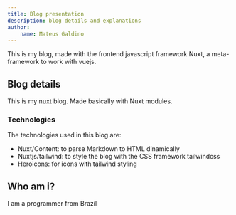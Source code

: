 ```yaml
---
title: Blog presentation
description: blog details and explanations
author: 
    name: Mateus Galdino
---
```


This is my blog, made with the frontend javascript framework Nuxt, a meta-framework to work with vuejs.

## Blog details

This is my nuxt blog. Made basically with Nuxt modules.

### Technologies

The technologies used in this blog are:

* Nuxt/Content: to parse Markdown to HTML dinamically
* Nuxtjs/tailwind: to style the blog with the CSS framework tailwindcss
* Heroicons: for icons with tailwind styling

## Who am i?

I am a programmer from Brazil
